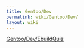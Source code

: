 ```yaml
---
title: Gentoo/Dev
permalink: wiki/Gentoo/Dev/
layout: wiki
---
```


[Gentoo/Dev/EbuildQuiz](/wiki/Gentoo/Dev/EbuildQuiz "wikilink")

